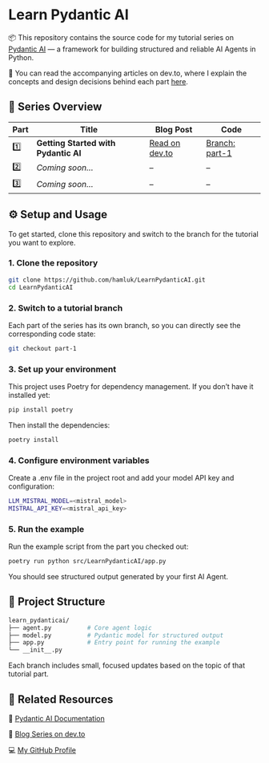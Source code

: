 # Learn Pydantic AI

📦 This repository contains the source code for my tutorial series on [Pydantic AI](https://github.com/pydantic/pydantic-ai) — a framework for building structured and reliable AI Agents in Python.

📘 You can read the accompanying articles on dev.to, where I explain the concepts and design decisions behind each part [here](https://dev.to/hamluk).

## 📂 Series Overview

| Part | Title                                | Blog Post                                                                                                   | Code                                                                    |
| ---- | ------------------------------------ | ----------------------------------------------------------------------------------------------------------- | ----------------------------------------------------------------------- |
| 1️⃣   | **Getting Started with Pydantic AI** | [Read on dev.to](https://dev.to/hamluk/getting-started-with-pydanticai-basics-for-ai-agents-in-python-4jlo) | [Branch: part-1](https://github.com/hamluk/LearnPydanticAI/tree/part-1) |
| 2️⃣   | _Coming soon…_                       | –                                                                                                           | –                                                                       |
| 3️⃣   | _Coming soon…_                       | –                                                                                                           | –                                                                       |

## ⚙️ Setup and Usage

To get started, clone this repository and switch to the branch for the tutorial you want to explore.

### 1. Clone the repository

```bash
git clone https://github.com/hamluk/LearnPydanticAI.git
cd LearnPydanticAI
```

### 2. Switch to a tutorial branch

Each part of the series has its own branch, so you can directly see the corresponding code state:

```bash
git checkout part-1
```

### 3. Set up your environment

This project uses Poetry for dependency management. If you don’t have it installed yet:

```bash
pip install poetry
```

Then install the dependencies:

```bash
poetry install
```

### 4. Configure environment variables

Create a .env file in the project root and add your model API key and configuration:

```bash
LLM_MISTRAL_MODEL=<mistral_model>
MISTRAL_API_KEY=<mistral_api_key>
```

### 5. Run the example

Run the example script from the part you checked out:

```bash
poetry run python src/LearnPydanticAI/app.py
```

You should see structured output generated by your first AI Agent.

## 🧩 Project Structure

```bash
learn_pydanticai/
├── agent.py          # Core agent logic
├── model.py          # Pydantic model for structured output
├── app.py            # Entry point for running the example
└── __init__.py
```

Each branch includes small, focused updates based on the topic of that tutorial part.

## 🔗 Related Resources

📖 [Pydantic AI Documentation](https://ai.pydantic.dev/agents/)

🧠 [Blog Series on dev.to](https://dev.to/hamluk/getting-started-with-pydanticai-basics-for-ai-agents-in-python-4jlo)

💻 [My GitHub Profile](https://github.com/hamluk)
